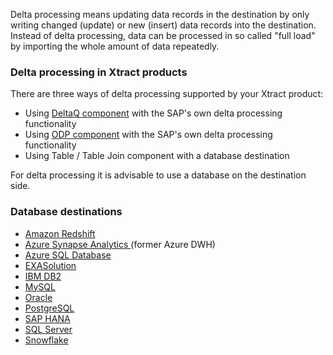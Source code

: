 Delta processing means updating data records in the destination by only writing changed (update) or new (insert) data records into the destination. 
Instead of delta processing, data can be processed in so called "full load" by importing the whole amount of data repeatedly.


### Delta processing in Xtract products

There are three ways of delta processing supported by your Xtract product:
- Using [DeltaQ component](../datasource-deltaq/extraction-define) with the SAP's own delta processing functionality 
- Using [ODP component](../odp/odp-functions-ov#load-verfahren-update-mode) with the SAP's own delta processing functionality
- Using Table / Table Join component with a database destination <br>

For delta processing it is advisable to use a database on the destination side.


### Database destinations
- [Amazon Redshift](../xu-destinations/amazon-redshift/merging-data) 
- [Azure Synapse Analytics ](../xu-destinations/azure-dwh/merging-data) (former Azure DWH)
- [Azure SQL Database](../xu-destinations/microsoft-sql-server/merging-data) 
- [EXASolution](../xu-destinations/exasol/merging-data) 
- [IBM DB2](../xu-destinations/ibm-db2/merging-data) 
- [MySQL](../xu-destinations/mysql/merging-data) 
- [Oracle](../xu-destinations/oracle/merging-data) 
- [PostgreSQL](../xu-destinations/postgreSQL/merging-data)
- [SAP HANA](../xu-destinations/sap-hana/merging-data) 
- [SQL Server](../xu-destinations/microsoft-sql-server/merging-data) 
- [Snowflake](../xu-destinations/snowflake/merging-data)


